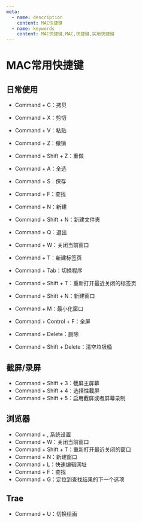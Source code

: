 ```yaml
---
meta:
  - name: description
    content: MAC快捷键
  - name: keywords
    content: MAC快捷键,MAC,快捷键,实用快捷键
---
```


# MAC常用快捷键

## 日常使用

+ Command + C：拷贝
+ Command + X：剪切
+ Command + V：粘贴
+ Command + Z：撤销
+ Command + Shift + Z：重做
+ Command + A：全选
+ Command + S：保存
+ Command + F：查找
+ Command + N：新建
+ Command + Shift + N：新建文件夹
+ Command + Q：退出
+ Command + W：关闭当前窗口

+ Command + T：新建标签页
+ Command + Tab：切换程序
+ Command + Shift + T：重新打开最近关闭的标签页
+ Command + Shift + N：新建窗口

+ Command + M：最小化窗口
+ Command + Control + F：全屏
+ Command + Delete：删除
+ Command + Shift + Delete：清空垃圾桶

## 截屏/录屏

+ Command + Shift + 3：截屏主屏幕
+ Command + Shift + 4：选择性截屏
+ Command + Shift + 5：启用截屏或者屏幕录制

## 浏览器

+ Command + , 系统设置
+ Command + W：关闭当前窗口
+ Command + Shift + T：重新打开最近关闭的窗口
+ Command + N：新建窗口
+ Command + L：快速编辑网址
+ Command + F：查找
+ Command + G：定位到查找结果的下一个选项

## Trae

+ Command + U：切换绘画